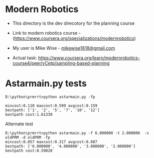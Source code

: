 # Modern Robotics

- This directory is the dev direcotory for the planning course

- Link to modern robotics course - (https://www.coursera.org/specializations/modernrobotics)
- My user is Mike Wise - mikewise1618@gmail.com
- Actual task: https://www.coursera.org/learn/modernrobotics-course4/peer/yCetp/sampling-based-planning

 # Astarmain.py tests

```
D:\python\prmrrt>python astarmain.py -fp

mincost:0.110 maxcost:0.599 avgcost:0.159
bestpath: ['1', '2', '5', '7', '10', '12']
bestpath cost:1.61330
```
Alternate test
```
D:\python\prmrrt>python astarmain.py -f 6.000000 -t 2.000000  -s oldPRM -d oldPRM -fp
mincost:0.057 maxcost:0.317 avgcost:0.087
bestpath: ['6.000000', '4.000000', '3.000000', '2.000000']
bestpath cost:0.59820
```